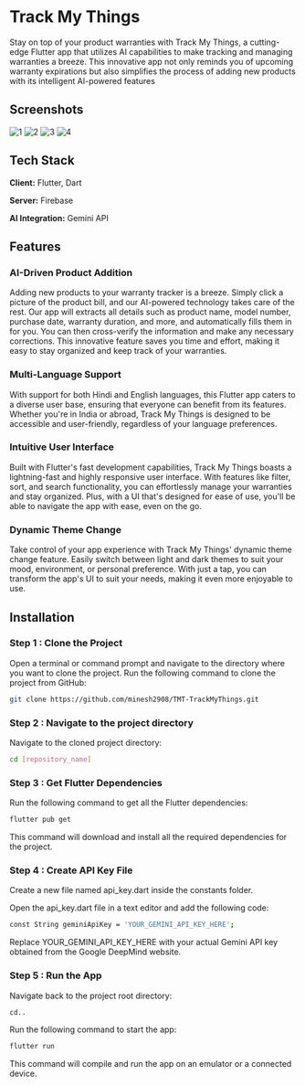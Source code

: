 
# Track My Things

Stay on top of your product warranties with Track My Things, a cutting-edge Flutter app that utilizes AI capabilities to make tracking and managing warranties a breeze. This innovative app not only reminds you of upcoming warranty expirations but also simplifies the process of adding new products with its intelligent AI-powered features


## Screenshots

![1](https://github.com/user-attachments/assets/7502e3a5-a9ee-44f4-98c1-bbcca82f6ce7)
![2](https://github.com/user-attachments/assets/6005f3a6-1a61-41d3-8b06-95a6644ff30b)
![3](https://github.com/user-attachments/assets/efbedd0e-2f11-4006-b5e8-c16043d26810)
![4](https://github.com/user-attachments/assets/c25b09f6-027e-4564-bebc-1dc41f91b03e)

## Tech Stack

**Client:** Flutter, Dart

**Server:** Firebase

**AI Integration:** Gemini API


## Features

### AI-Driven Product Addition
Adding new products to your warranty tracker is a breeze. Simply click a picture of the product bill, and our AI-powered technology takes care of the rest. Our app will extracts all details such as product name, model number, purchase date, warranty duration, and more, and automatically fills them in for you. You can then cross-verify the information and make any necessary corrections. This innovative feature saves you time and effort, making it easy to stay organized and keep track of your warranties.

### Multi-Language Support
With support for both Hindi and English languages, this Flutter app caters to a diverse user base, ensuring that everyone can benefit from its features. Whether you're in India or abroad, Track My Things is designed to be accessible and user-friendly, regardless of your language preferences.

### Intuitive User Interface
Built with Flutter's fast development capabilities, Track My Things boasts a lightning-fast and highly responsive user interface. With features like filter, sort, and search functionality, you can effortlessly manage your warranties and stay organized. Plus, with a UI that's designed for ease of use, you'll be able to navigate the app with ease, even on the go.

### Dynamic Theme Change

Take control of your app experience with Track My Things' dynamic theme change feature. Easily switch between light and dark themes to suit your mood, environment, or personal preference. With just a tap, you can transform the app's UI to suit your needs, making it even more enjoyable to use.


## Installation

### Step 1 : Clone the Project

Open a terminal or command prompt and navigate to the directory where you want to clone the project. Run the following command to clone the project from GitHub:

```bash
git clone https://github.com/minesh2908/TMT-TrackMyThings.git
```

### Step 2 : Navigate to the project directory
Navigate to the cloned project directory:

```bash
cd [repository_name]
```

### Step 3 : Get Flutter Dependencies
Run the following command to get all the Flutter dependencies:

```bash
flutter pub get
```
This command will download and install all the required dependencies for the project.

### Step 4 : Create API Key File
Create a new file named api_key.dart inside the constants folder.

Open the api_key.dart file in a text editor and add the following code:

```bash
const String geminiApiKey = 'YOUR_GEMINI_API_KEY_HERE';
```

Replace YOUR_GEMINI_API_KEY_HERE with your actual Gemini API key obtained from the Google DeepMind website.

### Step 5 : Run the App

Navigate back to the project root directory:
```bash
cd..
```
Run the following command to start the app:
```bash
flutter run
```

This command will compile and run the app on an emulator or a connected device.
